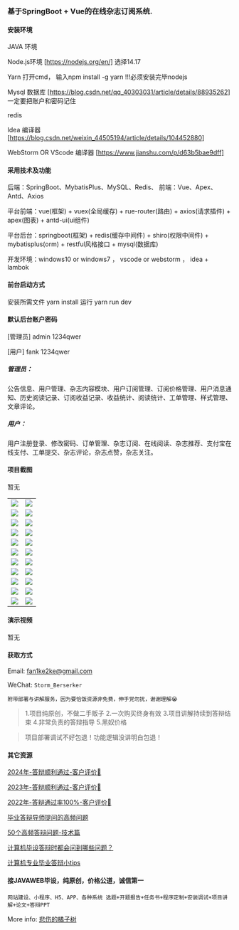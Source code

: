 ### 基于SpringBoot + Vue的在线杂志订阅系统.

#### 安装环境

JAVA 环境 

Node.js环境 [https://nodejs.org/en/] 选择14.17

Yarn 打开cmd， 输入npm install -g yarn !!!必须安装完毕nodejs

Mysql 数据库 [https://blog.csdn.net/qq_40303031/article/details/88935262] 一定要把账户和密码记住

redis

Idea 编译器 [https://blog.csdn.net/weixin_44505194/article/details/104452880]

WebStorm OR VScode 编译器 [https://www.jianshu.com/p/d63b5bae9dff]

#### 采用技术及功能

后端：SpringBoot、MybatisPlus、MySQL、Redis、
前端：Vue、Apex、Antd、Axios

平台前端：vue(框架) + vuex(全局缓存) + rue-router(路由) + axios(请求插件) + apex(图表)  + antd-ui(ui组件)

平台后台：springboot(框架) + redis(缓存中间件) + shiro(权限中间件) + mybatisplus(orm) + restful风格接口 + mysql(数据库)

开发环境：windows10 or windows7 ， vscode or webstorm ， idea + lambok


#### 前台启动方式
安装所需文件 yarn install 
运行 yarn run dev

#### 默认后台账户密码
[管理员]
admin
1234qwer

[用户]
fank
1234qwer

##### 管理员：
公告信息、用户管理、杂志内容模块、用户订阅管理、订阅价格管理、用户消息通知、历史阅读记录、订阅收益记录、收益统计、阅读统计、工单管理、样式管理、文章评论。

##### 用户：
用户注册登录、修改密码、订单管理、杂志订阅、在线阅读、杂志推荐、支付宝在线支付、工单提交、杂志评论，杂志点赞，杂志关注。

#### 项目截图
暂无

|  |  |
|---------------------|---------------------|
| ![](https://fank-bucket-oss.oss-cn-beijing.aliyuncs.com/img/61304ff1-34d9-4a70-9aeb-3fb3c5e75ee0.png) | ![](https://fank-bucket-oss.oss-cn-beijing.aliyuncs.com/img/2faa3f79-def7-4133-8a21-e9a93fc34cd1.png) |
| ![](https://fank-bucket-oss.oss-cn-beijing.aliyuncs.com/img/1990f439-1aa4-4db0-b7bb-7d705ce7ceec.png) | ![](https://fank-bucket-oss.oss-cn-beijing.aliyuncs.com/img/f95e7ee1-5e7f-43b5-af81-f4f3c80279e4.png) |
| ![](https://fank-bucket-oss.oss-cn-beijing.aliyuncs.com/img/953f706e-63d8-485d-b17b-5f8c8ebddd06.png) | ![](https://fank-bucket-oss.oss-cn-beijing.aliyuncs.com/img/f3d0fe5c-6fdf-41af-b8ec-14f0d5e4afe6.png) |
| ![](https://fank-bucket-oss.oss-cn-beijing.aliyuncs.com/img/920de269-5033-47c5-b41e-46336275004f.png) | ![](https://fank-bucket-oss.oss-cn-beijing.aliyuncs.com/img/f1b1a9cd-5846-4cfe-aa58-fe7ba91bb5aa.png) |
| ![](https://fank-bucket-oss.oss-cn-beijing.aliyuncs.com/img/097fc158-5a07-4928-9cb3-a487e6fdfc25.png) | ![](https://fank-bucket-oss.oss-cn-beijing.aliyuncs.com/img/eeb32f06-e33e-4d83-82d8-73cd430cf7dd.png) |
| ![](https://fank-bucket-oss.oss-cn-beijing.aliyuncs.com/img/96d7969b-e464-46f9-a3c8-a2ce819e2d20.png) | ![](https://fank-bucket-oss.oss-cn-beijing.aliyuncs.com/img/d7d83a17-56fa-40ef-baf5-5f782dbc26da.png) |
| ![](https://fank-bucket-oss.oss-cn-beijing.aliyuncs.com/img/68c9e1d7-540d-4797-a178-18e9f3fb76a6.png) | ![](https://fank-bucket-oss.oss-cn-beijing.aliyuncs.com/img/bb2bd217-eb8b-4111-82fa-c88b32ec734f.png) |
| ![](https://fank-bucket-oss.oss-cn-beijing.aliyuncs.com/img/8fdcbd2d-0ea6-469c-8532-f10b54da05dc.png) | ![](https://fank-bucket-oss.oss-cn-beijing.aliyuncs.com/img/b0e4e2c0-1af3-4e73-ba22-eac7ea3bcae3.png) |
| ![](https://fank-bucket-oss.oss-cn-beijing.aliyuncs.com/img/6b5c7bb2-0d22-44a3-8f71-d13723a4bddf.png) | ![](https://fank-bucket-oss.oss-cn-beijing.aliyuncs.com/img/a9d9f7cb-07b9-484c-ae4a-ba17347281d7.png) |
| ![](https://fank-bucket-oss.oss-cn-beijing.aliyuncs.com/img/4c9274d3-3b1e-43de-8069-7b936a7a683d.png) | ![](https://fank-bucket-oss.oss-cn-beijing.aliyuncs.com/img/353434ba-cf34-4072-9c8c-62eca001aeb0.png) |
| ![](https://fank-bucket-oss.oss-cn-beijing.aliyuncs.com/img/3ad234d1-5cd5-4633-8872-d5c9ce098901.png) | ![](https://fank-bucket-oss.oss-cn-beijing.aliyuncs.com/work/936e9baf53eb9a217af4f89c616dc19.png) |


#### 演示视频

暂无

#### 获取方式

Email: fan1ke2ke@gmail.com

WeChat: `Storm_Berserker`

`附带部署与讲解服务，因为要恰饭资源非免费，伸手党勿扰，谢谢理解😭`

> 1.项目纯原创，不做二手贩子 2.一次购买终身有效 3.项目讲解持续到答辩结束 4.非常负责的答辩指导 5.黑奴价格

> 项目部署调试不好包退！功能逻辑没讲明白包退！

#### 其它资源

[2024年-答辩顺利通过-客户评价👻](https://berserker287.github.io/2024/06/06/2024%E5%B9%B4%E7%AD%94%E8%BE%A9%E9%A1%BA%E5%88%A9%E9%80%9A%E8%BF%87/)

[2023年-答辩顺利通过-客户评价🐢](https://berserker287.github.io/2023/06/14/2023%E5%B9%B4%E7%AD%94%E8%BE%A9%E9%A1%BA%E5%88%A9%E9%80%9A%E8%BF%87/)

[2022年-答辩通过率100%-客户评价🐣](https://berserker287.github.io/2022/05/25/%E9%A1%B9%E7%9B%AE%E4%BA%A4%E6%98%93%E8%AE%B0%E5%BD%95/)

[毕业答辩导师提问的高频问题](https://berserker287.github.io/2023/06/13/%E6%AF%95%E4%B8%9A%E7%AD%94%E8%BE%A9%E5%AF%BC%E5%B8%88%E6%8F%90%E9%97%AE%E7%9A%84%E9%AB%98%E9%A2%91%E9%97%AE%E9%A2%98/)

[50个高频答辩问题-技术篇](https://berserker287.github.io/2023/06/13/50%E4%B8%AA%E9%AB%98%E9%A2%91%E7%AD%94%E8%BE%A9%E9%97%AE%E9%A2%98-%E6%8A%80%E6%9C%AF%E7%AF%87/)

[计算机毕设答辩时都会问到哪些问题？](https://www.zhihu.com/question/31020988)

[计算机专业毕业答辩小tips](https://zhuanlan.zhihu.com/p/145911029)

#### 接JAVAWEB毕设，纯原创，价格公道，诚信第一

`网站建设、小程序、H5、APP、各种系统 选题+开题报告+任务书+程序定制+安装调试+项目讲解+论文+答辩PPT`

More info: [悲伤的橘子树](https://berserker287.github.io/)
